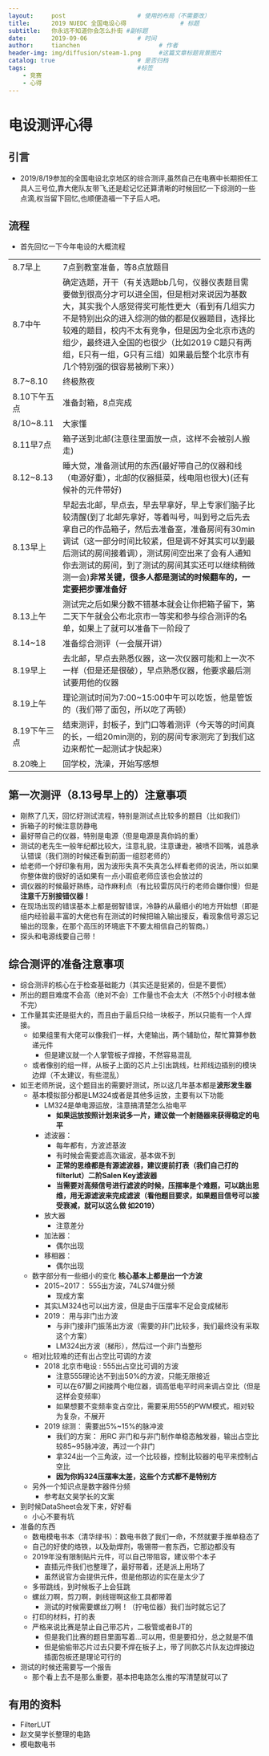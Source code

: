 ```yaml
---
layout:     post                    # 使用的布局（不需要改）
title:      2019 NUEDC 全国电设心得               # 标题 
subtitle:   你永远不知道你会怎么扑街 #副标题
date:       2019-09-06              # 时间
author:     tianchen                      # 作者
header-img: img/diffusion/steam-1.png     #这篇文章标题背景图片
catalog: true                       # 是否归档
tags:                               #标签
    - 竞赛
    - 心得
---
```


# 电设测评心得
## 引言
* 2019/8/19参加的全国电设北京地区的综合测评,虽然自己在电赛中长期担任工具人三号位,靠大佬队友带飞,还是趁记忆还算清晰的时候回忆一下综测的一些点滴,权当留下回忆,也顺便造福一下子后人吧。

## 流程
* 首先回忆一下今年电设的大概流程

|||
|--|--|
|8.7早上|7点到教室准备，等8点放题目|
|8.7中午|确定选题，开干（有关选题bb几句，仪器仪表题目需要做到很高分才可以进全国，但是相对来说因为基数大，其实我个人感觉得奖可能性更大（看到有几组实力不是特别出众的进入综测的做的都是仪器题目，选择比较难的题目，校内不太有竞争，但是因为全北京市选的组少，最终进入全国的也很少（比如2019 C题只有两组，E只有一组，G只有三组）如果最后整个北京市有几个特别强的很容易被刷下来））|
|8.7~8.10|终极熬夜|
|8.10下午五点|准备封箱，8点完成|
|8/10~8.11|大家懂|
|8.11早7点|箱子送到北邮(注意往里面放一点，这样不会被别人搬走)|
|8.12~8.13|睡大觉，准备测试用的东西(最好带自己的仪器和线（电源好重），北邮的仪器挺菜，线电阻也很大)(还有候补的元件带好)|
|8.13早上|早起去北邮，早点去，早去早拿好，早上专家们脑子比较清醒(到了北邮先拿好，等着叫号，叫到号之后先去拿自己的作品箱子，然后去准备室，准备房间有30min调试（这一部分时间比较紧，但是调不好其实可以到最后测试的房间接着调），测试房间空出来了会有人通知你去测试的房间，到了测试的房间其实还可以继续稍微测一会)**非常关键，很多人都是测试的时候翻车的，一定要把步骤准备好**|
|8.13上午|测试完之后如果分数不错基本就会让你把箱子留下，第二天下午就会公布北京市一等奖和参与综合测评的名单，如果上了就可以准备下一阶段了|
|8.14~18|准备综合测评（一会展开讲）|
|8.19早上|去北邮，早点去熟悉仪器，这一次仪器可能和上一次不一样（但是还是很破），早点熟悉仪器，他要求最后测试要用他的仪器|
|8.19上午|理论测试时间为7:00~15:00中午可以吃饭，他是管饭的（我们带了面包，所以吃了两顿）|
|8.19下午三点|结束测评，封板子，到门口等着测评（今天等的时间真的长，一组20min测的，别的房间专家测完了到我们这边来帮忙一起测试才快起来）|
|8.20晚上|回学校，洗澡，开始写感想|

## 第一次测评（8.13号早上的）注意事项
* 刚熬了几天，回忆好测试流程，特别是测试点比较多的题目（比如我们）
* 拆箱子的时候注意防静电
* 最好带自己的仪器，特别是电源（但是电源是真你妈的重）
* 测试的老先生一般年纪都比较大，注意礼貌，注意谦逊，被喷不回嘴，诚恳承认错误（我们测的时候还看到前面一组怼老师的）
* 给老师一个好印象有用，因为波形失真不失真怎么样看老师的说法，所以如果你整体做的很好的话如果有一点小瑕疵老师应该也会放过的
* 调仪器的时候最好熟练，动作麻利点（有比较雷厉风行的老师会嫌你慢）但是**注意千万别接错仪器！**
* 在现场出现的错误基本上都是弱智错误，冷静的从最细小的地方开始想（即是组内经验最丰富的大佬也有在测试的时候把输入输出接反，看现象信号源忘记输出的现象，在那个高压的环境底下不要太相信自己的智商。）
* 探头和电源线要自己带！

## 综合测评的准备注意事项
* 综合测评的核心在于检查基础能力（其实还是挺紧的，但是不要慌）
* 所出的题目难度不会高（绝对不会）工作量也不会太大（不然5个小时根本做不完）
* 工作量其实还是挺大的，而且由于最后只给一块板子，所以只能有一个人焊接。
    * 如果组里有大佬可以像我们一样，大佬输出，两个辅助位，帮忙算算参数递元件
        * 但是建议就一个人掌管板子焊接，不然容易混乱
    * 或者像别的组一样，从板子上面的芯片上引出跳线，杜邦线边插别的模块边焊（不太建议，有些混乱）
* 如王老师所说，这个题目出的需要好测试，所以这几年基本都是**波形发生器**
    * 基本模拟部分都是LM324或者是其他多运放，主要有以下功能
        * LM324是单电源运放，注意搞清楚怎么抬电平
            * **如果运放按照计划来说多一片，建议做一个射随器来获得稳定的电平**
        * 滤波器：
            * 每年都有，方波滤基波
            * 有时候会需要滤高次谐波，基本做不到
            * **正常的思维都是有源滤波器，建议提前打表（我们自己打的filterlut）二阶Salen Key滤波器**
            * **当需要对高频信号进行滤波的时候，压摆率是个难题，可以跳出思维，用无源滤波来完成滤波（看他题目要求，如果题目信号可以接受衰减，就可以这么做 如2019）**
        * 放大器
            * 注意差分
        * 加法器：
            * 偶尔出现
        * 移相器：
            * 偶尔出现
    * 数字部分有一些细小的变化 **核心基本上都是出一个方波**
        * 2015~2017： 555出方波，74LS74做分频
            * 现成方案
        * 其实LM324也可以出方波，但是由于压摆率不足会变成梯形
        * 2019： 用与非门出方波
            * 与非门接非门振荡出方波（需要的非门比较多，我们最终没有采取这个方案）
            * LM324出方波（梯形），然后过一个非门当整形
    * 相对比较难的还有出占空比可调的方波
        * 2018 北京市电设 : 555出占空比可调的方波
            * 注意555理论达不到出50%的方波，只能无限接近
            * 可以在67脚之间接两个电位器，调高低电平时间来调占空比（但是这样会变频率）
            * 如果想要不变频率变占空比，需要采用555的PWM模式，相对较为复杂，不展开
        * 2019 综测： 需要出5%~15%的脉冲波
            * 我们的方案： 用RC 非门和与非门制作单稳态触发器，输出占空比较85~95脉冲波，再过一个非门
            * 拿324出一个三角波，过一个比较器，控制比较器的电平来控制占空比
            * **因为你妈324压摆率太差，这些个方式都不是特别方**
    * 另外一个知识点是数字器件分频
        * 参考赵文昊学长的文案
* 到时候DataSheet会发下来，好好看
    * 小心不要有坑
* 准备的东西
    * 数电模电书本（清华绿书）：数电书救了我们一命，不然就要手推单稳态了
    * 自己的好使的烙铁，以及助焊剂，吸锡带一套东西，它那边都没有
    * 2019年没有限制贴片元件，可以自己带阻容，建议带个本子
        * 直插元件我们也整理了，最好带着，还是派上用场了
        * 虽然说官方会提供元件，但是他那边的实在是太少了
    * 多带跳线，到时候板子上会狂跳
    * 螺丝刀啊，剪刀啊，剥线钳啊这些工具都带着
        * 测试的时候需要螺丝刀啊！（拧电位器）我们当时就忘记了
    * 打印的材料，打的表
    * 严格来说比赛是禁止自己带芯片，二极管或者BJT的
        * 但是我们比赛的题目里面写着...可以用，但是要扣分，总之就是不值
        * 但是偷偷带芯片过去只要不焊在板子上，带了同款芯片队友边焊接边插面包板还是理论可行的
* 测试的时候还需要写一个报告
    * 那个看上去不是那么重要，基本把电路怎么推的写清楚就可以了

## 有用的资料
* FilterLUT
* 赵文昊学长整理的电路
* 模电数电书
